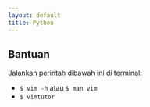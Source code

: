 ```yaml
---
layout: default
title: Python
---
```


## Bantuan
Jalankan perintah dibawah ini di terminal:
- `$ vim -h` atau `$ man vim`
- `$ vimtutor`
